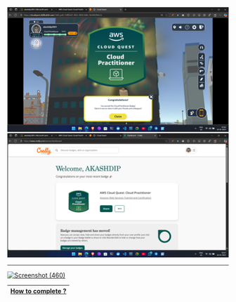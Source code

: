 <img src="Screenshot (561).png"> 
<img src="Screenshot (562).png"> 

---

[![Screenshot (460)](https://github.com/user-attachments/assets/00d522eb-c264-47da-a939-1999dc31ef76)](https://explore.skillbuilder.aws/learn/courses/11458/aws-cloud-quest-cloud-practitioner)

| [How to complete ?](https://youtu.be/rCN4sfwMKWg) |
| --- |
